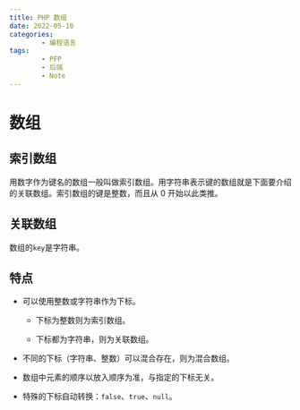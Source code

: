 ```yaml
---
title: PHP 数组
date: 2022-05-10
categories:
        - 编程语言
tags:
        - PFP
        - 后端
        - Note
---
```


# 数组

## 索引数组

用数字作为键名的数组一般叫做索引数组。用字符串表示键的数组就是下面要介绍的关联数组。索引数组的键是整数，而且从 0 开始以此类推。

## 关联数组

数组的`key`是字符串。

## 特点

- 可以使用整数或字符串作为下标。

     - 下标为整数则为索引数组。

     - 下标都为字符串，则为关联数组。

- 不同的下标（字符串、整数）可以混合存在，则为混合数组。
- 数组中元素的顺序以放入顺序为准，与指定的下标无关。
- 特殊的下标自动转换：`false`、`true`、`null`。
